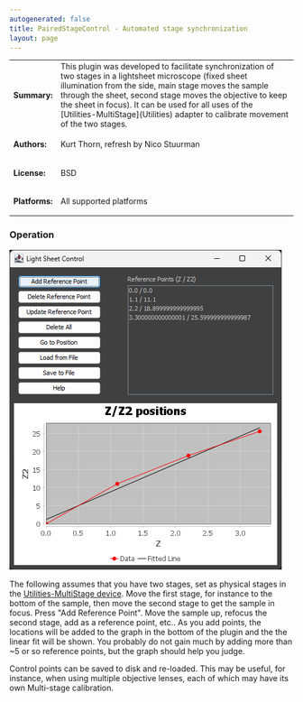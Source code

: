 ```yaml
---
autogenerated: false 
title: PairedStageControl - Automated stage synchronization
layout: page
---
```




<table>

<tr>

<td markdown="1">

**Summary:**

</td><td markdown="1">
This plugin was developed to facilitate synchronization of two stages in 
a lightsheet microscope (fixed sheet illumination from the side, main stage moves the sample through the sheet, second stage moves the objective to keep the 
sheet in focus).  It can be used for all uses of the [Utilities-MultiStage](Utilities) 
adapter to calibrate movement of the two stages.
</td></tr>

<tr><td markdown="1">

**Authors:**

</td>

<td markdown="1">
Kurt Thorn, refresh by Nico Stuurman
</td></tr>

<tr><td markdown="1">

**License:**

</td><td markdown="1">

BSD

</td></tr>

<tr><td markdown="1">

**Platforms:**

</td>

<td markdown="1">

All supported platforms

</td></tr>


</table>


### Operation


![](/media/PairedStageControl.png)


The following assumes that you have two stages, set as physical stages in the [Utilities-MultiStage device](Utilities). Move the first stage, for instance to the bottom of the sample, then move the second stage to get the sample in focus.  Press "Add Reference Point".  Move the sample up, refocus the second stage, add as a reference point, etc..  As you add points, the locations will be added to the graph in the bottom of the plugin and the the linear fit will be shown.  You probably do not gain much by adding more than ~5 or so reference points, but the graph should help you judge.

Control points can be saved to disk and re-loaded.  This may be useful, for instance, when using multiple objective lenses, each of which may have its own 
Multi-stage calibration.
